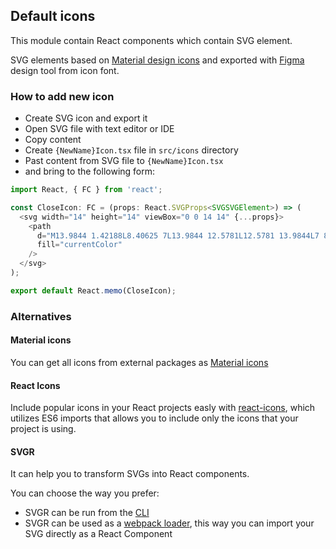 ## Default icons

This module contain React components which contain SVG element. 

SVG elements based on 
[Material design icons](https://material.io/resources/icons) 
and exported with [Figma](https://www.figma.com/) design tool from icon font.

### How to add new icon
   * Create SVG icon and export it
   * Open SVG file with text editor or IDE
   * Copy content
   * Create `{NewName}Icon.tsx` file in `src/icons` directory
   * Past content from SVG file to `{NewName}Icon.tsx`
   * and bring to the following form:
   
```typescript jsx
import React, { FC } from 'react';

const CloseIcon: FC = (props: React.SVGProps<SVGSVGElement>) => (
  <svg width="14" height="14" viewBox="0 0 14 14" {...props}>
    <path
      d="M13.9844 1.42188L8.40625 7L13.9844 12.5781L12.5781 13.9844L7 8.40625L1.42188 13.9844L0.015625 12.5781L5.59375 7L0.015625 1.42188L1.42188 0.015625L7 5.59375L12.5781 0.015625L13.9844 1.42188Z"
      fill="currentColor"
    />
  </svg>
);

export default React.memo(CloseIcon);
```


### Alternatives

#### Material icons
You can get all icons from external packages as [Material icons](https://material-ui.com/components/material-icons/)

#### React Icons
Include popular icons in your React projects easly with [react-icons](https://react-icons.netlify.com/), which utilizes ES6 imports that allows you to include only the icons that your project is using.

#### SVGR
It can help you to transform SVGs into React components. 

You can choose the way you prefer:
   * SVGR can be run from the [CLI](https://react-svgr.com/docs/cli/)
   * SVGR can be used as a [webpack loader](https://react-svgr.com/docs/webpack/), this way you can import your SVG directly as a React Component

